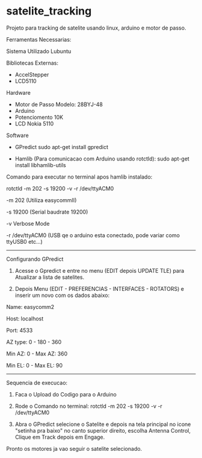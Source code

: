 # satelite_tracking
Projeto para tracking de satelite usando linux, arduino e motor de passo.

Ferramentas Necessarias:

Sistema Utilizado Lubuntu

Bibliotecas Externas:
- AccelStepper
- LCD5110

Hardware
- Motor de Passo Modelo: 28BYJ-48
- Arduino
- Potenciomento 10K
- LCD Nokia 5110

Software
- GPredict
sudo apt-get install gpredict

- Hamlib (Para comunicacao com Arduino usando rotctld): 
sudo apt-get install libhamlib-utils

Comando para executar no terminal apos hamlib instalado: 

rotctld -m 202 -s 19200 -v -r /dev/ttyACM0

-m 202 (Utiliza easycommII)

-s 19200 (Serial baudrate 19200)

-v Verbose Mode

-r /dev/ttyACM0 (USB qe o arduino esta conectado, pode variar como ttyUSB0 etc...)

----------------------------------------------------------------------------------

Configurando GPredict

1) Acesse o Gpredict e entre no menu (EDIT depois UPDATE TLE) para Atualizar a lista de satelites.

2) Depois Menu (EDIT - PREFERENCIAS - INTERFACES - ROTATORS) e inserir um novo com os dados abaixo:

Name: easycomm2

Host: localhost

Port: 4533

AZ type: 0 - 180 - 360

Min AZ: 0 - Max AZ: 360

Min EL: 0 - Max EL: 90


----------------------------------------------------------------------------------


Sequencia de execucao:

1) Faca o Upload do Codigo para o Arduino

2) Rode o Comando no terminal: rotctld -m 202 -s 19200 -v -r /dev/ttyACM0

3) Abra o GPredict selecione o Satelite e depois na tela principal no icone "setinha pra baixo" no canto superior direito, escolha Antenna Control, Clique em Track depois em Engage.

Pronto os motores ja vao seguir o satelite selecionado.

